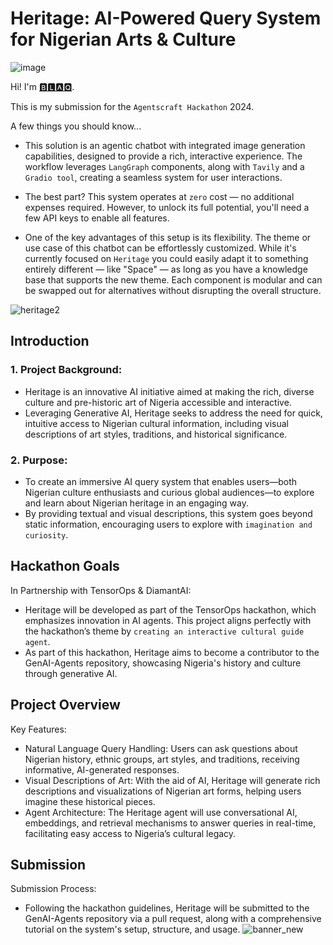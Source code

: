 # **Heritage: AI-Powered Query System for Nigerian Arts & Culture**

![image](https://github.com/user-attachments/assets/eefe6473-5c38-4eac-9081-85f65667cd87)


  



Hi! I'm  [🅱🅻🅰🆀](https://www.linkedin.com/in/chinonsoodiaka/).

This is my submission for the ```Agentscraft Hackathon``` 2024.


A few things you should know...

* This solution is an agentic chatbot with integrated image generation capabilities, designed to provide a rich, interactive experience. The workflow leverages ```LangGraph``` components, along with ```Tavily``` and a ```Gradio tool```, creating a seamless system for user interactions.

* The best part? This system operates at ```zero``` cost — no additional expenses required. However, to unlock its full potential, you'll need a few API keys to enable all features.

* One of the key advantages of this setup is its flexibility. The theme or use case of this chatbot can be effortlessly customized. While it's currently focused on ```Heritage``` you could easily adapt it to something entirely different — like "Space" — as long as you have a knowledge base that supports the new theme. Each component is modular and can be swapped out for alternatives without disrupting the overall structure.


![heritage2](https://github.com/user-attachments/assets/6ff84314-15b9-4428-b8f9-aa47d88a9251)


## Introduction

### 1. Project Background:

* Heritage is an innovative AI initiative aimed at making the rich, diverse culture and pre-historic art of Nigeria accessible and interactive.
* Leveraging Generative AI, Heritage seeks to address the need for quick, intuitive access to Nigerian cultural information, including visual descriptions of art styles, traditions, and historical significance.

### 2. Purpose:

* To create an immersive AI query system that enables users—both Nigerian culture enthusiasts and curious global audiences—to explore and learn about Nigerian heritage in an engaging way.
* By providing textual and visual descriptions, this system goes beyond static information, encouraging users to explore with ```imagination and curiosity```.

 ## Hackathon Goals

In Partnership with TensorOps & DiamantAI:

* Heritage will be developed as part of the TensorOps hackathon, which emphasizes innovation in AI agents. This project aligns perfectly with the hackathon’s theme by ```creating an interactive cultural guide agent```.
* As part of this hackathon, Heritage aims to become a contributor to the GenAI-Agents repository, showcasing Nigeria's history and culture through generative AI.

## Project Overview

Key Features:

* Natural Language Query Handling: Users can ask questions about Nigerian history, ethnic groups, art styles, and traditions, receiving informative, AI-generated responses.
* Visual Descriptions of Art: With the aid of AI, Heritage will generate rich descriptions and visualizations of Nigerian art forms, helping users imagine these historical pieces.
* Agent Architecture: The Heritage agent will use conversational AI, embeddings, and retrieval mechanisms to answer queries in real-time, facilitating easy access to Nigeria’s cultural legacy.

## Submission 

Submission Process:

* Following the hackathon guidelines, Heritage will be submitted to the GenAI-Agents repository via a pull request, along with a comprehensive tutorial on the system's setup, structure, and usage.
![banner_new](https://github.com/user-attachments/assets/8a797717-76b5-491c-b151-e2d30f62e0cf)


